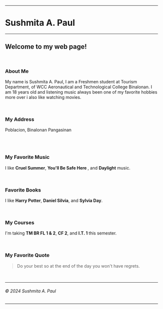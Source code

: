 <!DOCTYPE html PUBLIC "-//W3C//DTD XHTML 1.0 Transitional//EN" "http://www/w3/org/TR/xhtm1/11/DTD/ xhtml1-transitional.dtd">
<html xmlns="http://www.w3.org/1999/xhtml"> <head>
<title>Sushmita A. Paul | Welcome to my homepage!</title>
</head>
<body>
<hr/>
<h1>Sushmita A. Paul</h1>
<hr/>

<h2>Welcome to my web page!</h2>
<p>&nbsp;</p>
<h3>About Me</h3>
<p>My name is Sushmita A. Paul, I am a Freshmen student at Tourism Department, of WCC Aeronautical and Technological College Binalonan.  I am 18 years old and listening music always been one of my favorite hobbies more over i also like watching movies.</p>
<p>&nbsp;</p>

<h3>My Address</h3>
<address></address>Poblacion, Binalonan Pangasinan<br/>
 <br/>

</address>
<p>&nbsp;</p>

<h3>My Favorite Music</h3>
<p>I like <strong>Cruel Summer</strong>, <strong>You'll Be Safe Here </strong>, and <strong>Daylight</strong> music.</p> <p>&nbsp;</p>

<h3>Favorite Books</h3>
<p>I like <strong>Harry Potter</strong>, <strong>Daniel Silvia</strong>, and <strong>Sylvia Day</strong>.</p>
<p>&nbsp;</p>

<h3>My Courses</h3>
<p>I'm taking <strong>TM BR FL 1 & 2</strong>,
<strong>CF 2</strong>, and <strong>I.T. 1
</strong> this semester.</p>
<p>&nbsp;</p>

<h3>My Favorite Quote</h3>
<blockquote>Do your best so at the end of the day you won't have regrets.
</blockquote>
<p>&nbsp;</p>
<hr/>
<h6>&copy; 2024 Sushmita A. Paul </h6>
<hr/>
</body>
</html>
